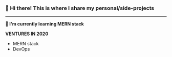 ### 👋 Hi there! This is where I share my personal/side-projects
<hr>

**🌱 I'm currently learning MERN stack**

**VENTURES IN 2020**
- MERN stack
- DevOps
